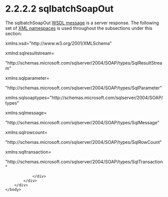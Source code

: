 <html dir="LTR" xmlns:mshelp="http://msdn.microsoft.com/mshelp" xmlns:ddue="http://ddue.schemas.microsoft.com/authoring/2003/5" xmlns:xlink="http://www.w3.org/1999/xlink" xmlns:tool="http://www.microsoft.com/tooltip">
    <head>
        <meta http-equiv="Content-Type" content="text/html; CHARSET=utf-8"></meta>
        <meta name="save" content="history"></meta>
        <title>2.2.2.2 sqlbatchSoapOut</title>
        <xml>
            <mshelp:toctitle title="2.2.2.2 sqlbatchSoapOut"></mshelp:toctitle>
            <mshelp:rltitle title="[MS-SSNWS]: sqlbatchSoapOut"></mshelp:rltitle>
            <mshelp:keyword index="A" term="ec975ff5-93b9-4fbf-b1c4-775ef7d43ec7"></mshelp:keyword>
            <mshelp:attr name="DCSext.ContentType" value="open specification"></mshelp:attr>
            <mshelp:attr name="AssetID" value="ec975ff5-93b9-4fbf-b1c4-775ef7d43ec7"></mshelp:attr>
            <mshelp:attr name="TopicType" value="kbRef"></mshelp:attr>
            <mshelp:attr name="DCSext.Title" value="[MS-SSNWS]: sqlbatchSoapOut" />
        </xml>
    </head>
    <body>
        <div id="header">
            <h1 class="heading">2.2.2.2 sqlbatchSoapOut</h1>
        </div>
        <div id="mainSection">
            <div id="mainBody">
                <div id="allHistory" class="saveHistory"></div>
                <div id="sectionSection0" class="section" name="collapseableSection">
                    

<p>The sqlbatchSoapOut <a href="4baedaec-b5a7-4176-be88-e1cec659ab8c.md#gt_d5ccdf11-3f53-4118-a845-dfaca61838fb">WSDL message</a> is a server
response. The following set of <a href="4baedaec-b5a7-4176-be88-e1cec659ab8c.md#gt_485f05b3-df3b-45ac-b8bf-d05f5d185a24">XML namespaces</a> is used
throughout the subsections under this section:</p>

<p>xmlns:xsd=&quot;http://www.w3.org/2001/XMLSchema&quot;</p>

<p>xmlnd:sqlresultstream=</p>

<p>&quot;http://schemas.microsoft.com/sqlserver/2004/SOAP/types/SqlResultStream&quot;</p>

<p>xmlns:sqlparameter=</p>

<p>&quot;http://schemas.microsoft.com/sqlserver/2004/SOAP/types/SqlParameter&quot;</p>

<p>xmlns:sqlsoaptypes=&quot;http://schemas.microsoft.com/sqlserver/2004/SOAP/types&quot;</p>

<p>xmlns:sqlmessage=</p>

<p>&quot;http://schemas.microsoft.com/sqlserver/2004/SOAP/types/SqlMessage&quot;</p>

<p>xmlns:sqlrowcount=</p>

<p>&quot;http://schemas.microsoft.com/sqlserver/2004/SOAP/types/SqlRowCount&quot;</p>

<p>xmlns:sqltransaction=</p>

<p>&quot;http://schemas.microsoft.com/sqlserver/2004/SOAP/types/SqlTransaction&quot;</p>


                </div>
            </div>
        </div>
    </body>
</html>